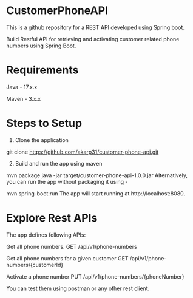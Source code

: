 # CustomerPhoneAPI
This is a github repository for a  REST API developed using Spring boot.

Build Restful API for retrieving and activating customer related phone numbers using Spring Boot.

# Requirements
Java - 17.x.x

Maven - 3.x.x

# Steps to Setup
1. Clone the application

  git clone https://github.com/akarp31/customer-phone-api.git

2. Build and run the app using maven

  mvn package
  java -jar target/customer-phone-api-1.0.0.jar
  Alternatively, you can run the app without packaging it using -
  
  mvn spring-boot:run
  The app will start running at http://localhost:8080.

# Explore Rest APIs
The app defines following APIs:

Get all phone numbers.
GET /api/v1/phone-numbers

Get all phone numbers for a given customer
GET /api/v1/phone-numbers/{customerId}

Activate a phone number
PUT /api/v1/phone-numbers/{phoneNumber}

You can test them using postman or any other rest client.
